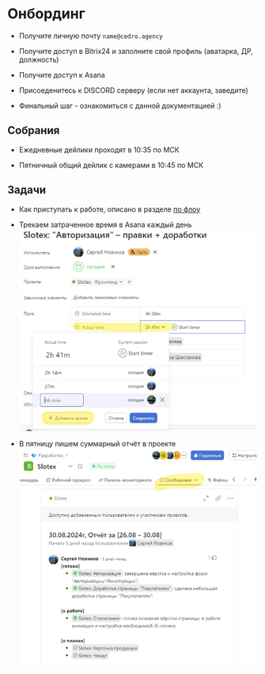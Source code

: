 # Онбординг

- Получите личную почту `name@cedro.agency`

- Получите доступ в Bitrix24 и заполните свой профиль (аватарка, ДР, должность)

- Получите доступ к Asana

- Присоеденитесь к DISCORD серверу (если нет аккаунта, заведите)

- Финальный шаг - ознакомиться с данной документацией :)


## Собрания

- Ежедневные дейлики проходят в 10:35 по МСК

- Пятничный общий дейлик с камерами в 10:45 по МСК


## Задачи
- Как приступать к работе, описано в разделе [по флоу](37_flow.md)

- Трекаем затраченное время в Asana каждый день
![Трэкинг](images/timer.png)

- В пятницу пишем суммарный отчёт в проекте
![Отчёт](images/summary.png)
